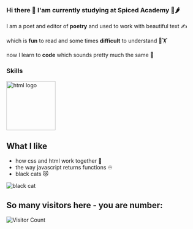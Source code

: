### Hi there 👋 I'am currently studying at Spiced Academy 🌿🌶️

I am a poet and editor of **poetry** and used to work with beautiful text ✍️

which is **fun** to read and some times **difficult** to understand 🤩🏋

now I learn to **code** which sounds pretty much the same 🤖

### Skills

<img src="./html_logo.png" alt="html logo" width=128px>

## What I like
- how css and html work together 🤝
- the way javascript returns functions ♾️
- black cats 😻

![black cat](https://cdn.playbuzz.com/cdn/c67acc41-2a9f-4509-8a29-dd6a635d92b4/a2655aa2-5552-4ed8-ad26-4f57b77ad415.gif)

## So many visitors here - you are number:
![Visitor Count](https://profile-counter.glitch.me/{TS-Severin}/count.svg)

